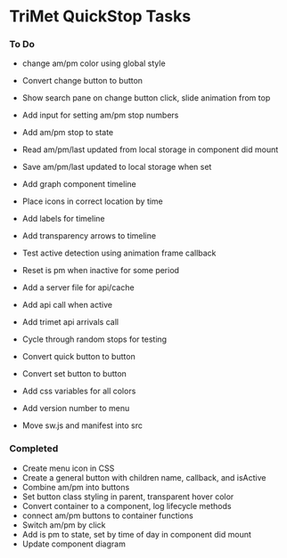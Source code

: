 # TriMet QuickStop Tasks
### To Do
* change am/pm color using global style

* Convert change button to button
* Show search pane on change button click, slide animation from top
* Add input for setting am/pm stop numbers

* Add am/pm stop to state
* Read am/pm/last updated from local storage in component did mount
* Save am/pm/last updated to local storage when set

* Add graph component timeline 
* Place icons in correct location by time
* Add labels for timeline
* Add transparency arrows to timeline

* Test active detection using animation frame callback
* Reset is pm when inactive for some period
* Add a server file for api/cache
* Add api call when active
* Add trimet api arrivals call
* Cycle through random stops for testing

* Convert quick button to button
* Convert set button to button
* Add css variables for all colors
* Add version number to menu
* Move sw.js and manifest into src

### Completed
* Create menu icon in CSS
* Create a general button with children name, callback, and isActive
* Combine am/pm into buttons
* Set button class styling in parent, transparent hover color
* Convert container to a component, log lifecycle methods
* connect am/pm buttons to container functions
* Switch am/pm by click
* Add is pm to state, set by time of day in component did mount
* Update component diagram
